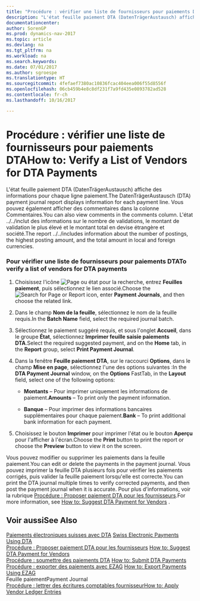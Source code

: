 ```yaml
---
title: "Procédure : vérifier une liste de fournisseurs pour paiements DTA"
description: "L'état feuille paiement DTA (DatenTrägerAustausch) affiche des informations pour chaque ligne paiement. Vous pouvez également afficher des commentaires dans la colonne Commentaires. L'état ../../inclut des informations sur le nombre de validations, le montant de validation le plus élevé et le montant total en devise étrangère et société."
documentationcenter: 
author: SorenGP
ms.prod: dynamics-nav-2017
ms.topic: article
ms.devlang: na
ms.tgt_pltfrm: na
ms.workload: na
ms.search.keywords: 
ms.date: 07/01/2017
ms.author: sgroespe
ms.translationtype: HT
ms.sourcegitcommit: 4fefaef7380ac10836fcac404eea006f55d8556f
ms.openlocfilehash: 06cb459b4e8c8df231f7a9fd435e0893782ad528
ms.contentlocale: fr-ch
ms.lasthandoff: 10/16/2017

---
```

# <a name="how-to-verify-a-list-of-vendors-for-dta-payments"></a><span data-ttu-id="bc5b8-105">Procédure : vérifier une liste de fournisseurs pour paiements DTA</span><span class="sxs-lookup"><span data-stu-id="bc5b8-105">How to: Verify a List of Vendors for DTA Payments</span></span>
<span data-ttu-id="bc5b8-106">L'état feuille paiement DTA (DatenTrägerAustausch) affiche des informations pour chaque ligne paiement.</span><span class="sxs-lookup"><span data-stu-id="bc5b8-106">The DatenTrägerAustausch (DTA) payment journal report displays information for each payment line.</span></span> <span data-ttu-id="bc5b8-107">Vous pouvez également afficher des commentaires dans la colonne Commentaires.</span><span class="sxs-lookup"><span data-stu-id="bc5b8-107">You can also view comments in the comments column.</span></span> <span data-ttu-id="bc5b8-108">L'état ../../inclut des informations sur le nombre de validations, le montant de validation le plus élevé et le montant total en devise étrangère et société.</span><span class="sxs-lookup"><span data-stu-id="bc5b8-108">The report ../../includes information about the number of postings, the highest posting amount, and the total amount in local and foreign currencies.</span></span>  
  
### <a name="to-verify-a-list-of-vendors-for-dta-payments"></a><span data-ttu-id="bc5b8-109">Pour vérifier une liste de fournisseurs pour paiements DTA</span><span class="sxs-lookup"><span data-stu-id="bc5b8-109">To verify a list of vendors for DTA payments</span></span>  
  
1.  <span data-ttu-id="bc5b8-110">Choisissez l'icône ![Page ou état pour la recherche](media/ui-search/search_small.png "icône Page ou état pour la recherche"), entrez **Feuilles paiement**, puis sélectionnez le lien associé.</span><span class="sxs-lookup"><span data-stu-id="bc5b8-110">Choose the ![Search for Page or Report](media/ui-search/search_small.png "Search for Page or Report icon") icon, enter **Payment Journals**, and then choose the related link.</span></span>  
  
2.  <span data-ttu-id="bc5b8-111">Dans le champ **Nom de la feuille**, sélectionnez le nom de la feuille requis.</span><span class="sxs-lookup"><span data-stu-id="bc5b8-111">In the **Batch Name** field, select the required journal batch.</span></span>  
  
3.  <span data-ttu-id="bc5b8-112">Sélectionnez le paiement suggéré requis, et sous l'onglet **Accueil**, dans le groupe **État**, sélectionnez **Imprimer feuille saisie paiements DTA**.</span><span class="sxs-lookup"><span data-stu-id="bc5b8-112">Select the required suggested payment, and on the **Home** tab, in the **Report** group, select **Print Payment Journal**.</span></span>  
  
4.  <span data-ttu-id="bc5b8-113">Dans la fenêtre **Feuille paiement DTA**, sur le raccourci **Options**, dans le champ **Mise en page**, sélectionnez l'une des options suivantes :</span><span class="sxs-lookup"><span data-stu-id="bc5b8-113">In the **DTA Payment Journal** window, on the **Options** FastTab, in the **Layout** field, select one of the following options:</span></span>  
  
    -   <span data-ttu-id="bc5b8-114">**Montants** – Pour imprimer uniquement les informations de paiement.</span><span class="sxs-lookup"><span data-stu-id="bc5b8-114">**Amounts** – To print only the payment information.</span></span>  
  
    -   <span data-ttu-id="bc5b8-115">**Banque** – Pour imprimer des informations bancaires supplémentaires pour chaque paiement.</span><span class="sxs-lookup"><span data-stu-id="bc5b8-115">**Bank** – To print additional bank information for each payment.</span></span>  
  
5.  <span data-ttu-id="bc5b8-116">Choisissez le bouton **Imprimer** pour imprimer l'état ou le bouton **Aperçu** pour l'afficher à l'écran.</span><span class="sxs-lookup"><span data-stu-id="bc5b8-116">Choose the **Print** button to print the report or choose the **Preview** button to view it on the screen.</span></span>  
  
 <span data-ttu-id="bc5b8-117">Vous pouvez modifier ou supprimer les paiements dans la feuille paiement.</span><span class="sxs-lookup"><span data-stu-id="bc5b8-117">You can edit or delete the payments in the payment journal.</span></span> <span data-ttu-id="bc5b8-118">Vous pouvez imprimer la feuille DTA plusieurs fois pour vérifier les paiements corrigés, puis valider la feuille paiement lorsqu'elle est correcte.</span><span class="sxs-lookup"><span data-stu-id="bc5b8-118">You can print the DTA journal multiple times to verify corrected payments, and then post the payment journal when it is accurate.</span></span> <span data-ttu-id="bc5b8-119">Pour plus d'informations, voir la rubrique [Procédure : Proposer paiement DTA pour les fournisseurs](how-to-apply-vendor-ledger-entries.md).</span><span class="sxs-lookup"><span data-stu-id="bc5b8-119">For more information, see [How to: Suggest DTA Payment for Vendors](how-to-apply-vendor-ledger-entries.md) .</span></span>  
  
## <a name="see-also"></a><span data-ttu-id="bc5b8-120">Voir aussi</span><span class="sxs-lookup"><span data-stu-id="bc5b8-120">See Also</span></span>  
 <span data-ttu-id="bc5b8-121">[Paiements électroniques suisses avec DTA](swiss-electronic-payments-using-dta.md) </span><span class="sxs-lookup"><span data-stu-id="bc5b8-121">[Swiss Electronic Payments Using DTA](swiss-electronic-payments-using-dta.md) </span></span>  
 <span data-ttu-id="bc5b8-122">[Procédure : Proposer paiement DTA pour les fournisseurs](how-to-suggest-dta-payment-for-vendors.md) </span><span class="sxs-lookup"><span data-stu-id="bc5b8-122">[How to: Suggest DTA Payment for Vendors](how-to-suggest-dta-payment-for-vendors.md) </span></span>  
 <span data-ttu-id="bc5b8-123">[Procédure : soumettre des paiements DTA](how-to-submit-dta-payments.md) </span><span class="sxs-lookup"><span data-stu-id="bc5b8-123">[How to: Submit DTA Payments](how-to-submit-dta-payments.md) </span></span>  
 <span data-ttu-id="bc5b8-124">[Procédure : exporter des paiements avec EZAG](how-to-export-payments-using-ezag.md) </span><span class="sxs-lookup"><span data-stu-id="bc5b8-124">[How to: Export Payments Using EZAG](how-to-export-payments-using-ezag.md) </span></span>  
 <span data-ttu-id="bc5b8-125">Feuille paiement</span><span class="sxs-lookup"><span data-stu-id="bc5b8-125">Payment Journal</span></span>   
 [<span data-ttu-id="bc5b8-126">Procédure : lettrer des écritures comptables fournisseur</span><span class="sxs-lookup"><span data-stu-id="bc5b8-126">How to: Apply Vendor Ledger Entries</span></span>](how-to-apply-vendor-ledger-entries.md)
